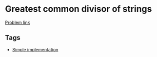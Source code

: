 # Greatest common divisor of strings

[Problem link](https://leetcode.com/problems/greatest-common-divisor-of-strings)

## Tags

* [Simple implementation](/README.md#Simple_implementation)
